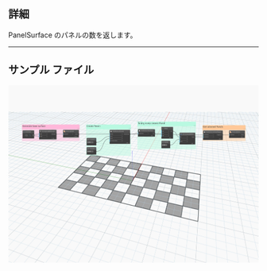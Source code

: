 ## 詳細
PanelSurface のパネルの数を返します。
___
## サンプル ファイル

![NumPanels](./Autodesk.DesignScript.Geometry.PanelSurface.NumPanels_img.jpg)
